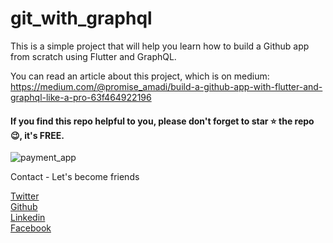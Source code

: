# git_with_graphql

This is a simple project that will help you learn how to build a Github app from scratch using Flutter and GraphQL.

You can read an article about this project, which is on medium: https://medium.com/@promise_amadi/build-a-github-app-with-flutter-and-graphql-like-a-pro-63f464922196

<h4>If you find this repo helpful to you, please don't forget to star ⭐ the repo 😉, it's FREE. </h4>

<img src="https://miro.medium.com/max/2854/1*bL-HMEI958-8AJnsXcwt5A.jpeg"  title="payment_app">

Contact - Let's become friends

<a href="https://twitter.com/Promise_Amadi1">Twitter</a></br>
<a href="https://github.com/Wizpna">Github</a></br>
<a href="https://www.linkedin.com/in/promise-amadi-101759a1/">Linkedin</a></br>
<a href="https://www.facebook.com/promise.nzubechi.amadi">Facebook</a>

